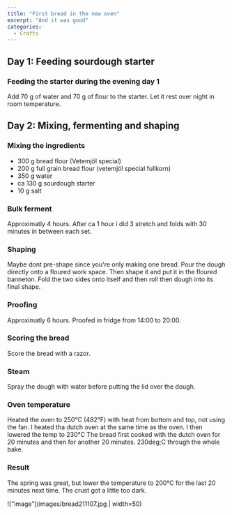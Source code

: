 ```yaml
---
title: "First bread in the new oven"
excerpt: "And it was good"
categories:
  - Crafts
---
```


## Day 1: Feeding sourdough starter
### Feeding the starter during the evening day 1
Add 70 g of water and 70 g of flour to the starter. Let it rest over night in room temperature.

## Day 2: Mixing, fermenting and shaping
### Mixing the ingredients
- 300 g bread flour (Vetemjöl special)
- 200 g full grain bread flour (vetemjöl special fullkorn)
- 350 g water
- ca 130 g sourdough starter
- 10 g salt

### Bulk ferment
Approximatly 4 hours. After ca 1 hour i did 3 stretch and folds with 30 minutes in between each set.

### Shaping
Maybe dont pre-shape since you're only making one bread. Pour the dough directly onto a floured work space. Then shape it and put it in the floured banneton. Fold the two sides onto itself and then roll then dough into its final shape.

### Proofing
Approximatly 6 hours. Proofed in fridge from 14:00 to 20:00.

### Scoring the bread
Score the bread with a razor.

### Steam
Spray the dough with water before putting the lid over the dough.

### Oven temperature 

Heated the oven to 250&deg;C (482&deg;F) with heat from bottom and top, not using the fan. I heated tha dutch oven at the same time as the oven. I then lowered the temp to 230&deg;C The bread first cooked with the dutch oven for 20 minutes and then for another 20 minutes. 230deg;C through the whole bake.

### Result
The spring was great, but lower the temperature to 200&deg;C for the last 20 minutes next time. The crust got a little too dark.

!["image"](images/bread211107.jpg | width=50)
